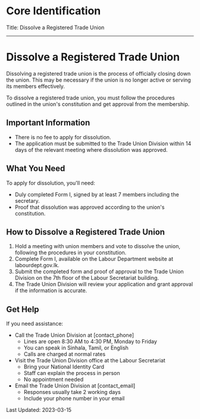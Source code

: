 # Core Identification
Title: Dissolve a Registered Trade Union

---
# Dissolve a Registered Trade Union

Dissolving a registered trade union is the process of officially closing down the union. This may be necessary if the union is no longer active or serving its members effectively. 

To dissolve a registered trade union, you must follow the procedures outlined in the union's constitution and get approval from the membership.

## Important Information
- There is no fee to apply for dissolution.
- The application must be submitted to the Trade Union Division within 14 days of the relevant meeting where dissolution was approved.

## What You Need
To apply for dissolution, you'll need:
- Duly completed Form I, signed by at least 7 members including the secretary.
- Proof that dissolution was approved according to the union's constitution.

## How to Dissolve a Registered Trade Union
1. Hold a meeting with union members and vote to dissolve the union, following the procedures in your constitution.
2. Complete Form I, available on the Labour Department website at labourdept.gov.lk.
3. Submit the completed form and proof of approval to the Trade Union Division on the 7th floor of the Labour Secretariat building.
4. The Trade Union Division will review your application and grant approval if the information is accurate.

## Get Help
If you need assistance:
- Call the Trade Union Division at [contact_phone] 
    - Lines are open 8:30 AM to 4:30 PM, Monday to Friday
    - You can speak in Sinhala, Tamil, or English
    - Calls are charged at normal rates
- Visit the Trade Union Division office at the Labour Secretariat
    - Bring your National Identity Card
    - Staff can explain the process in person
    - No appointment needed
- Email the Trade Union Division at [contact_email]
    - Responses usually take 2 working days
    - Include your phone number in your email

Last Updated: 2023-03-15